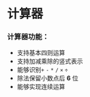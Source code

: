# 计算器
### 计算器功能：
+ 支持基本四则运算
+ 支持加减乘除的竖式表示
+ 能够识别`+` `-` `*` `/` `×` `÷`
+ 除法保留小数点后 **6** 位
+ 能够实现连续运算
